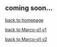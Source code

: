 [//]: # (<p align="center">)

[//]: # (    <img src="assets/logo.png" width="150" style="margin-bottom: 0.2;"/>)

[//]: # (<p>)

## coming soon...


[back to homepage](./README.md)

[back to Marco-o1 v1](./README_v1.md)

[back to Marco-o1 v2](./README_v2.md)
